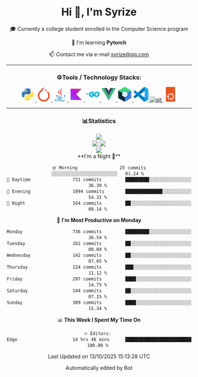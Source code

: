 <h1 align="center">Hi 👋, I'm Syrize</h1>

<div align="center">
  
<a>🎓 Currently a college student enrolled in the Computer Science program<a/>

<a>🌱 I'm learning **Pytorch**<a/>

<a>📫 Contact me via e-mail [syrize@qq.com](syrize@qq.com)<a/>


</div>


------


<h3 align="center">⚙️Tools / Technology Stacks:</h3>
<p align="center"> 
  <a href="https://www.python.org/" target="_blank" rel="noreferrer"> 
    <img src="https://raw.githubusercontent.com/devicons/devicon/master/icons/python/python-original.svg" alt="python" width="40" height="40"/> 
  </a> 
  
  <a href="https://pytorch.org/" target="_blank" rel="noreferrer"> 
    <img src="https://raw.githubusercontent.com/devicons/devicon/master/icons/pytorch/pytorch-original.svg" alt="pytorch" width="40" height="40"/> 
  </a> 
  
  <a href="https://www.java.com" target="_blank" rel="noreferrer"> 
    <img src="https://raw.githubusercontent.com/devicons/devicon/master/icons/java/java-original.svg" alt="java" width="40" height="40"/> 
  </a> 
  
  <a href="https://kotlinlang.org/" target="_blank" rel="noreferrer"> 
    <img src="https://raw.githubusercontent.com/devicons/devicon/master/icons/kotlin/kotlin-original.svg" alt="kotlin" width="40" height="40"/> 
  </a> 
  
  <a href="https://go.dev/" target="_blank" rel="noreferrer"> 
    <img src="https://raw.githubusercontent.com/devicons/devicon/master/icons/go/go-original-wordmark.svg" alt="go" width="40" height="40"/> 
  </a> 
  
  <a href="" target="_blank" rel="noreferrer"> 
    <img src="https://raw.githubusercontent.com/devicons/devicon/master/icons/vuejs/vuejs-original.svg" alt="vuejs" width="40" height="40"/> 
  </a> 
  
  <a href="" target="_blank" rel="noreferrer"> 
    <img src="https://raw.githubusercontent.com/devicons/devicon/master/icons/jetpackcompose/jetpackcompose-original.svg" alt="vuejs" width="40" height="40"/> 
  </a> 
  
  <a href="https://code.visualstudio.com/" target="_blank" rel="noreferrer"> 
    <img src="https://raw.githubusercontent.com/devicons/devicon/master/icons/vscode/vscode-original.svg" alt="VisualStudio" width="40" height="40"/> 
  </a> 
  
  <a href="https://git-scm.com/" target="_blank" rel="noreferrer"> 
    <img src="https://www.vectorlogo.zone/logos/git-scm/git-scm-icon.svg" alt="git" width="40" height="40"/> 
  </a> 
  
  <a href="" target="_blank" rel="noreferrer"> 
    <img src="https://raw.githubusercontent.com/devicons/devicon/master/icons/ubuntu/ubuntu-original.svg" alt="linux" width="40" height="40"/> 
  </a> 
</p>


------


<h3 align="center">📊Statistics</h3>
<div align="center">
<a href="https://github.com/anuraghazra/github-readme-stats">
  <img align="center" src="https://github-readme-stats-flame-eight-63.vercel.app/api/top-langs/?username=syrizelink&layout=compact&theme=vue&locale=en&count_private=true&hide_border=true&bg_color=FFFFFF&hide=c,c%2B%2B,makefile,perl,plpgsql,css,yacc,lex,ruby,shell" />
</a></div>
<div align="center">
<a>
  <img align="center" width=423 src="https://github-readme-stats-flame-eight-63.vercel.app/api?username=syrizelink&count_private=true&include_all_commits&cache_seconds=3600&show_icons=true&hide=contribs&theme=vue&locale=en&hide_border=true&bg_color=FFFFFF" />
</a>

<a href="https://git.io/streak-stats">
  <img align="center" width=390 src="https://streak-stats.demolab.com?user=syrizelink&theme=vue&hide_border=true&locale=en&date_format=%5BY.%5Dn.j&background=FFFFFF" />
</a><div>


<div align="center">
<a href="https://github.com/ashutosh00710/github-readme-activity-graph">
  <img align="center" src="https://github-readme-activity-graph.cyclic.app/graph?username=syrizelink&theme=github-light" />
</a>
<div/>
  
<div>
  <a>
    <!--START_SECTION:waka-->
**I'm a Night 🦉** 

```text
🌞 Morning                25 commits          ░░░░░░░░░░░░░░░░░░░░░░░░░   01.24 % 
🌆 Daytime                731 commits         █████████░░░░░░░░░░░░░░░░   36.30 % 
🌃 Evening                1094 commits        ██████████████░░░░░░░░░░░   54.32 % 
🌙 Night                  164 commits         ██░░░░░░░░░░░░░░░░░░░░░░░   08.14 % 
```
📅 **I'm Most Productive on Monday** 

```text
Monday                   736 commits         █████████░░░░░░░░░░░░░░░░   36.54 % 
Tuesday                  162 commits         ██░░░░░░░░░░░░░░░░░░░░░░░   08.04 % 
Wednesday                142 commits         ██░░░░░░░░░░░░░░░░░░░░░░░   07.05 % 
Thursday                 224 commits         ███░░░░░░░░░░░░░░░░░░░░░░   11.12 % 
Friday                   297 commits         ████░░░░░░░░░░░░░░░░░░░░░   14.75 % 
Saturday                 144 commits         ██░░░░░░░░░░░░░░░░░░░░░░░   07.15 % 
Sunday                   309 commits         ████░░░░░░░░░░░░░░░░░░░░░   15.34 % 
```


📊 **This Week I Spent My Time On** 

```text
🔥 Editors: 
Edge                     14 hrs 46 mins      █████████████████████████   100.00 % 
```


 Last Updated on 13/10/2025 15:13:28 UTC
<!--END_SECTION:waka-->
  </a>
<div/>
    <a align="center">
      Automatically edited by Bot
    </a>
